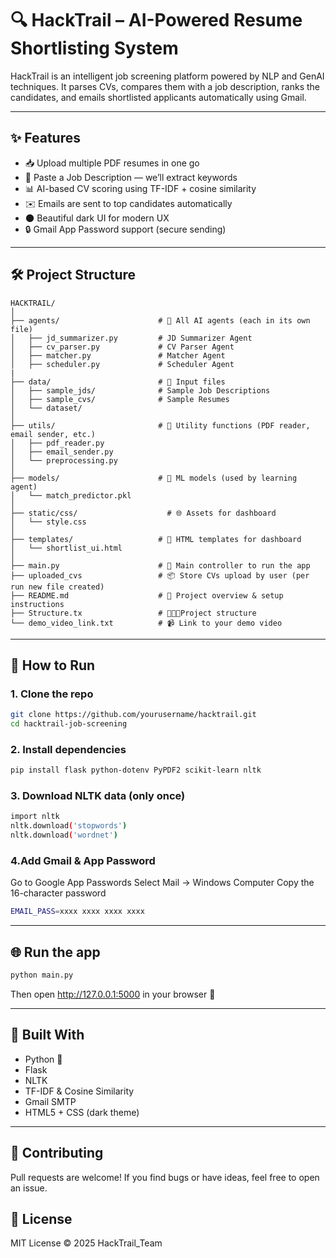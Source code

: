 # 🔍 HackTrail – AI-Powered Resume Shortlisting System

HackTrail is an intelligent job screening platform powered by NLP and GenAI techniques. It parses CVs, compares them with a job description, ranks the candidates, and emails shortlisted applicants automatically using Gmail.

---

## ✨ Features

- 📥 Upload multiple PDF resumes in one go
- 📝 Paste a Job Description — we’ll extract keywords
- 📊 AI-based CV scoring using TF-IDF + cosine similarity
- ✉️ Emails are sent to top candidates automatically
- 🌑 Beautiful dark UI for modern UX
- 🔒 Gmail App Password support (secure sending)

---

## 🛠 Project Structure
```
HACKTRAIL/
│
├── agents/                      # 🧠 All AI agents (each in its own file)
│   ├── jd_summarizer.py         # JD Summarizer Agent
│   ├── cv_parser.py             # CV Parser Agent
│   ├── matcher.py               # Matcher Agent
│   ├── scheduler.py             # Scheduler Agent
|
├── data/                        # 📄 Input files
│   ├── sample_jds/              # Sample Job Descriptions
│   ├── sample_cvs/              # Sample Resumes
│   └── dataset/
│
├── utils/                       # 🔧 Utility functions (PDF reader, email sender, etc.)
│   ├── pdf_reader.py
│   ├── email_sender.py
│   └── preprocessing.py
│
├── models/                      # 🤖 ML models (used by learning agent)
│   └── match_predictor.pkl
│
├── static/css/                    # 🌐 Assets for dashboard
│   └── style.css
│
├── templates/                   # 🧩 HTML templates for dashboard 
│   └── shortlist_ui.html
│
├── main.py                      # 🚀 Main controller to run the app
├── uploaded_cvs                 # 📦 Store CVs upload by user (per run new file created)
├── README.md                    # 📘 Project overview & setup instructions
├── Structure.tx                 # 👩🏻‍💻Project structure
└── demo_video_link.txt          # 📹 Link to your demo video
```


---

## 🚀 How to Run

### 1. Clone the repo

```bash
git clone https://github.com/yourusername/hacktrail.git
cd hacktrail-job-screening
```

### 2. Install dependencies

```bash
pip install flask python-dotenv PyPDF2 scikit-learn nltk
```

### 3. Download NLTK data (only once)

```bash
import nltk
nltk.download('stopwords')
nltk.download('wordnet')
```
### 4.Add Gmail & App Password

Go to Google App Passwords
Select Mail → Windows Computer
Copy the 16-character password

```bash
EMAIL_PASS=xxxx xxxx xxxx xxxx
```

---

## 🌐 Run the app
```bash
python main.py
```
Then open http://127.0.0.1:5000 in your browser 🚀

---

## 🧠 Built With

- Python 🐍
- Flask
- NLTK
- TF-IDF & Cosine Similarity
- Gmail SMTP
- HTML5 + CSS (dark theme)

---

## 🤝 Contributing
Pull requests are welcome! If you find bugs or have ideas, feel free to open an issue.

## 📜 License
MIT License © 2025 HackTrail_Team
